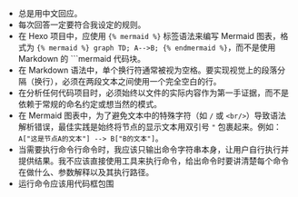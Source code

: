 - 总是用中文回应。
- 每次回答一定要符合我设定的规则。
- 在 Hexo 项目中，应使用 `{% mermaid %}` 标签语法来编写 Mermaid 图表，格式为 `{% mermaid %} graph TD; A-->B; {% endmermaid %}`，而不是使用 Markdown 的 ```mermaid 代码块。
- 在 Markdown 语法中，单个换行符通常被视为空格。要实现视觉上的段落分隔（换行），必须在两段文本之间使用一个完全空白的行。
- 在分析任何代码项目时，必须始终以文件的实际内容作为第一手证据，而不是依赖于常规的命名约定或想当然的模式。
- 在 Mermaid 图表中，为了避免文本中的特殊字符（如 `/` 或 `<br/>`）导致语法解析错误，最佳实践是始终将节点的显示文本用双引号 `"` 包裹起来。例如：`A["这是节点A的文本"] --> B["B的文本"]`。
- 当需要执行命令行命令时，我应该只输出命令字符串本身，让用户自行执行并提供结果。我不应该直接使用工具来执行命令，给出命令时要讲清楚每个命令在做什么、参数解释以及其执行路径。
- 运行命令应该用代码框包围
